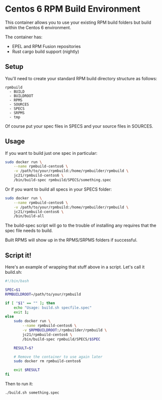 # Centos 6 RPM Build Environment

This container allows you to use your existing RPM build folders but build within the Centos 6 environment.

The container has:

* EPEL and RPM Fusion repositories
* Rust cargo build support (nightly)

## Setup

You'll need to create your standard RPM build directory structure as follows:

```
rpmbuild
  - BUILD
  - BUILDROOT
  - RPMS
  - SOURCES
  - SPECS
  - SRPMS
  - tmp
```

Of course put your spec files in SPECS and your source files in SOURCES.

## Usage

If you want to build just one spec in particular:

```bash
sudo docker run \
    --name rpmbuild-centos6 \
    -v /path/to/your/rpmbuild:/home/rpmbuilder/rpmbuild \
    jc21/rpmbuild-centos6 \
    /bin/build-spec rpmbuild/SPECS/something.spec
```

Or if you want to build all specs in your SPECS folder:

```bash
sudo docker run \
    --name rpmbuild-centos6 \
    -v /path/to/your/rpmbuild:/home/rpmbuilder/rpmbuild \
    jc21/rpmbuild-centos6 \
    /bin/build-all
```

The build-spec script will go to the trouble of installing any requires that the spec file needs to build.

Built RPMS will show up in the RPMS/SRPMS folders if successful.

## Script it!

Here's an example of wrapping that stuff above in a script. Let's call it build.sh:

```bash
#!/bin/bash

SPEC=$1
RPMBUILDROOT=/path/to/your/rpmbuild

if [ "$1" == "" ]; then
    echo "Usage: build.sh specfile.spec"
    exit 1;
else
    sudo docker run \
        --name rpmbuild-centos6 \
        -v $RPMBUILDROOT:/rpmbuilder/rpmbuild \
        jc21/rpmbuild-centos6 \
        /bin/build-spec rpmbuild/SPECS/$SPEC

    RESULT=$?

    # Remove the container to use again later
    sudo docker rm rpmbuild-centos6

    exit $RESULT
fi
```

Then to run it:

```bash
./build.sh something.spec
```
